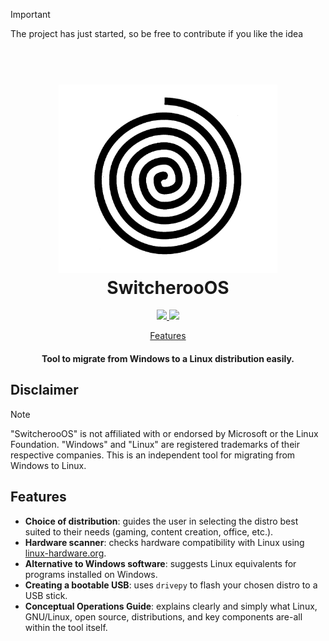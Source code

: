 > [!IMPORTANT]
> The project has just started, so be free to contribute if you like the idea

<h1 align="center">
  <br>
  <img src="./images/SwitcherooOS.png" alt="Logo" width="350"></a>
  <br>
  SwitcherooOS
  <br>
</h1>

<p align="center">
  <a href="https://saythanks.io/to/FrecceNere">
      <img src="https://img.shields.io/badge/Say%20Thanks-!-1EAEDB.svg">
  </a>
<!--  <a href="https://ko-fi.com/freccenere">
    <img src="https://img.shields.io/badge/$-donate-ff69b4.svg?maxAge=2592000&amp;style=flat">
  </a>-->
  <a href="./LICENSE">
    <img src="https://img.shields.io/github/license/FrecceNere/SwitcherooOS">
  </a>
</p>

<p align="center">
  <a href="#features">Features</a><!-- •
  <a href="#how-to-use">How To Use</a> •
  <a href="#download">Download</a> •-->
</p>


<h4 align="center">Tool to migrate from Windows to a Linux distribution easily</a>.</43>

## Disclaimer

> [!NOTE]
> "SwitcherooOS" is not affiliated with or endorsed by Microsoft or the Linux Foundation. "Windows" and "Linux" are registered trademarks of their respective companies. This is an independent tool for migrating from Windows to Linux.

## Features

- **Choice of distribution**: guides the user in selecting the distro best suited to their needs (gaming, content creation, office, etc.).
- **Hardware scanner**: checks hardware compatibility with Linux using [linux-hardware.org](https://linux-hardware.org).
- **Alternative to Windows software**: suggests Linux equivalents for programs installed on Windows.
- **Creating a bootable USB**: uses `drivepy` to flash your chosen distro to a USB stick.
- **Conceptual Operations Guide**: explains clearly and simply what Linux, GNU/Linux, open source, distributions, and key components are-all within the tool itself.
